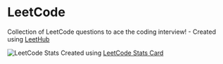 # LeetCode
Collection of LeetCode questions to ace the coding interview! - Created using [LeetHub](https://github.com/QasimWani/LeetHub)

![LeetCode Stats](https://leetcard.jacoblin.cool/Jahswaygo?theme=dark&font=Monda&ext=activity)
Created using [LeetCode Stats Card](https://github.com/JacobLinCool/LeetCode-Stats-Card)